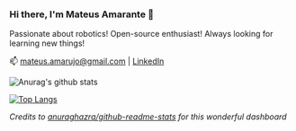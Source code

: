 ### Hi there, I'm Mateus Amarante 👋

Passionate about robotics! Open-source enthusiast! Always looking for learning new things!

📫 mateus.amarujo@gmail.com | [LinkedIn](https://www.linkedin.com/in/mateus-amarante-araujo/)

<!-- - 🔭 I’m currently working on projects in [BIR](https://github.com/Brazilian-Institute-of-Robotics) and [ORise](https://github.com/orise-robotics) organizations -->
<!-- - 🌱 I’m currently studying deep learning -->
<!-- - 💬 Ask me about anything [here](https://github.com/mateus-amarante/mateus-amarante/issues) -->
<!-- - 📫 How to reach me: mateus.amarujo@gmail.com | [LinkedIn](https://www.linkedin.com/in/mateus-amarante-araujo/) -->

![Anurag's github stats](https://github-readme-stats-sigma-sepia.vercel.app/api?count_private=true&username=mateus-amarante)

[![Top Langs](https://github-readme-stats-sigma-sepia.vercel.app/api/top-langs/?username=mateus-amarante&hide=javascript,java,c,matlab&layout=compact&langs_count=8)](https://github.com/anuraghazra/github-readme-stats)

_Credits to [anuraghazra/github-readme-stats](https://github.com/anuraghazra/github-readme-stats) for this wonderful dashboard_

<!--
**mateus-amarante/mateus-amarante** is a ✨ _special_ ✨ repository because its `README.md` (this file) appears on your GitHub profile.

Here are some ideas to get you started:
- 🤔 I’m looking for help with ...
- 😄 Pronouns: ...
- 👯 I’m looking to collaborate on ...
- ⚡ Fun fact: ...
-->
